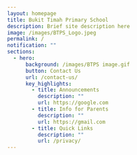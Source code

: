 ```yaml
---
layout: homepage
title: Bukit Timah Primary School
description: Brief site description here
image: /images/BTPS_Logo.jpeg
permalink: /
notification: ""
sections:
  - hero:
      background: /images/BTPS image.gif
      button: Contact Us
      url: /contact-us/
      key_highlights:
        - title: Announcements
          description: ""
          url: https://google.com
        - title: Info for Parents
          description: ""
          url: https://gmail.com
        - title: Quick Links
          description: ""
          url: /privacy/
---
```

